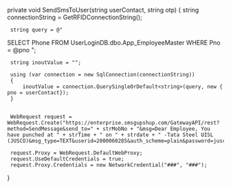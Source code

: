  private void SendSmsToUser(string userContact, string otp)
 {
     string connectionString = GetRFIDConnectionString();

     string query = @"
 SELECT Phone
 FROM UserLoginDB.dbo.App_EmployeeMaster
 WHERE Pno = @pno ";

     string inoutValue = "";

     using (var connection = new SqlConnection(connectionString))
     {
         inoutValue = connection.QuerySingleOrDefault<string>(query, new { pno = userContact});
     }


     WebRequest request = WebRequest.Create("https://enterprise.smsgupshup.com/GatewayAPI/rest?method=SendMessage&send_to=" + strMobNo + "&msg=Dear Employee, You have punched at " + strTime + " on " + strdate + " -Tata Steel UISL (JUSCO)&msg_type=TEXT&userid=2000060285&auth_scheme=plain&password=jusco&v=1.1&format=text");

     request.Proxy = WebRequest.DefaultWebProxy;
     request.UseDefaultCredentials = true;
     request.Proxy.Credentials = new NetworkCredential("###", "###");

 }
